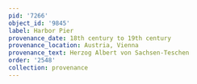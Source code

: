 ```yaml
---
pid: '7266'
object_id: '9845'
label: Harbor Pier
provenance_date: 18th century to 19th century
provenance_location: Austria, Vienna
provenance_text: Herzog Albert von Sachsen-Teschen
order: '2548'
collection: provenance
---
```

